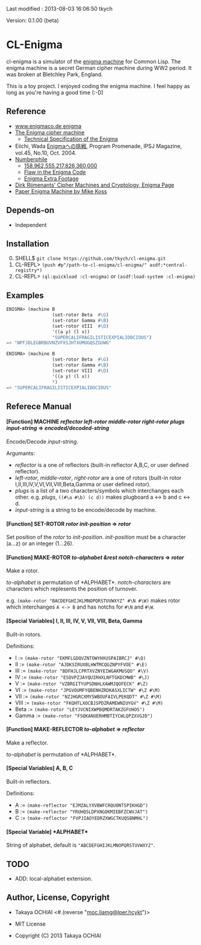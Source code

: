 Last modified : 2013-08-03 16:06:50 tkych

Version: 0.1.00 (beta)


CL-Enigma
=========

cl-enigma is a simulator of the [enigma machine](https://en.wikipedia.org/wiki/Enigma_machine) for Common Lisp.
The enigma machine is a secret German cipher machine during WW2 period.
It was broken at Bletchley Park, England.

This is a toy project.
I enjoyed coding the enigma machine.
I feel happy as long as you're having a good time (:-D)


Reference
---------

 * [www.enigmaco.de enigma](http://enigmaco.de/enigma/enigma.html)
 * [The Enigma cipher machine](http://www.codesandciphers.org.uk/enigma/index.htm)
   * [Technical Specification of the Enigma](http://www.codesandciphers.org.uk/enigma/rotorspec.htm)
 * Eiichi, Wada [Enigmaへの挑戦](http://www.ipsj.or.jp/07editj/promenade/4510.pdf),
   Program Promenade, IPSJ Magazine, vol.45, No.10, Oct. 2004.
 * [Numberphile](http://www.numberphile.com/index.html)
   * [158,962,555,217,826,360,000](http://www.numberphile.com/videos/enigma.html)
   * [Flaw in the Enigma Code](http://www.numberphile.com/videos/enigma_flaw.html)
   * [Enigma Extra Footage](http://www.youtube.com/watch?v=BdrrJ7qd4HA)
 * [Dirk Rijmenants' Cipher Machines and Cryptology, Enigma Page](http://users.telenet.be/d.rijmenants/en/enigmamenu.htm)
 * [Paper Enigma Machine by Mike Koss](http://mckoss.com/Crypto/Enigma.htm)


Depends-on
----------

 * Independent


Installation
------------

 0. SHELL$   `git clone https://github.com/tkych/cl-enigma.git`
 1. CL-REPL> `(push #p"/path-to-cl-enigma/cl-enigma/" asdf:*central-registry*)`
 2. CL-REPL> `(ql:quickload :cl-enigma)` or `(asdf:load-system :cl-enigma)`


Examples
--------

```lisp
ENIGMA> (machine B
                 (set-rotor Beta  #\G)
                 (set-rotor Gamma #\B)
                 (set-rotor VIII  #\D)
                 '((a y) (l x))
                 "SUPERCALIFRAGILISTICEXPIALIDOCIOUS")
=> "NPFJDLEGBRBUVNZVFXSJHTXUMUGQSZGUWG"

ENIGMA> (machine B
                 (set-rotor Beta  #\G)
                 (set-rotor Gamma #\B)
                 (set-rotor VIII  #\D)
                 '((a y) (l x))
                 *)
=> "SUPERCALIFRAGILISTICEXPIALIDOCIOUS"
```


Referece Manual
---------------

#### [Function] MACHINE _reflector_ _left-rotor_ _middle-rotor_ _right-rotor_ _plugs_ _input-string_ => _encoded/decoded-string_

Encode/Decode _input-string_.

Argumants:

 * _reflector_ is a one of reflectors (built-in reflector A,B,C, or user defined reflector).
 * _left-rotor_, _middle-rotor_, _right-rotor_ are a one of rotors (built-in rotor I,II,III,IV,V,VI,VII,VIII,Beta,Gamma or user defined rotor).
 * _plugs_ is a list of a two characters/symbols which interchanges each other.
e.g. _plugs_, `((#\a #\b) (c d))` makes plugboard a <-> b and c <-> d.
 * _input-string_ is a string to be encode/decode by machine.


#### [Function] SET-ROTOR _rotor_ _init-position_ => _rotor_

Set  position of the _rotor_ to _init-position_.
_init-position_ must be a character (a...z) or an integer (1...26).


#### [Function] MAKE-ROTOR _to-alphabet_ _&rest_ _notch-characters_ => _rotor_

Make a rotor.

_to-alphabet_ is permutation of \*ALPHABET\*.
_notch-characters_ are characters which replesents the position of turnover.

e.g.
`(make-rotor "BACDEFGHIJKLMNOPQRSTUVWXYZ" #\N #\W)`
makes rotor which interchanges `A <-> B` and has notchs for `#\N` and `#\W`.


#### [Special Variables] I, II, III, IV, V, VII, VIII, Beta, Gamma

Built-in rotors.

Definitions:

 * I     := `(make-rotor "EKMFLGDQVZNTOWYHXUSPAIBRCJ" #\Q)`
 * II    := `(make-rotor "AJDKSIRUXBLHWTMCQGZNPYFVOE" #\E)`
 * III   := `(make-rotor "BDFHJLCPRTXVZNYEIWGAKMUSQO" #\V)`
 * IV    := `(make-rotor "ESOVPZJAYQUIRHXLNFTGKDCMWB" #\J)`
 * V     := `(make-rotor "VZBRGITYUPSDNHLXAWMJQOFECK" #\Z)`
 * VI    := `(make-rotor "JPGVOUMFYQBENHZRDKASXLICTW" #\Z #\M)`
 * VII   := `(make-rotor "NZJHGRCXMYSWBOUFAIVLPEKQDT" #\Z #\M)`
 * VIII  := `(make-rotor "FKQHTLXOCBJSPDZRAMEWNIUYGV" #\Z #\M)`
 * Beta  := `(make-rotor "LEYJVCNIXWPBQMDRTAKZGFUHOS")`
 * Gamma := `(make-rotor "FSOKANUERHMBTIYCWLQPZXVGJD")`


#### [Function] MAKE-REFLECTOR _to-alphabet_ => _reflector_

Make a reflector.

_to-alphabet_ is permutation of \*ALPHABET\*.
 

#### [Special Variables] A, B, C

Built-in reflectors.

Definitions:

 * A := `(make-reflector "EJMZALYXVBWFCRQUONTSPIKHGD")`
 * B := `(make-reflector "YRUHQSLDPXNGOKMIEBFZCWVJAT")`
 * C := `(make-reflector "FVPJIAOYEDRZXWGCTKUQSBNMHL")`


#### [Special Variable] \*ALPHABET\*

String of alphabet, default is `"ABCDEFGHIJKLMNOPQRSTUVWXYZ"`.


TODO
----

 * ADD: local-alphabet extension.


Author, License, Copyright
--------------------------

 - Takaya OCHIAI  <#.(reverse "moc.liamg@lper.hcykt")>

 - MIT License

 - Copyright (C) 2013 Takaya OCHIAI
